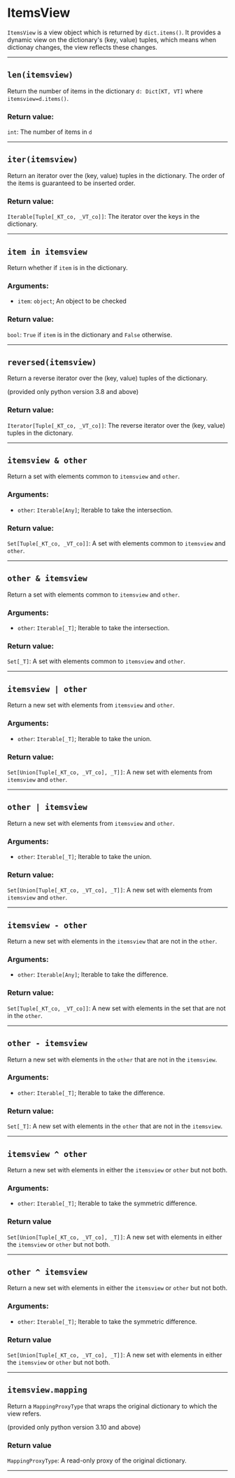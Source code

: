 # ItemsView

`ItemsView` is a view object which is returned by `dict.items()`. It provides a dynamic view on the dictionary's (key, value) tuples, which means when dictionay changes, the view reflects these changes.

---

## `len(itemsview)`

Return the number of items in the dictionary `d: Dict[KT, VT]` where `itemsview=d.items()`.

### Return value:

`int`: The number of items in `d`

---

## `iter(itemsview)`

Return an iterator over the (key, value) tuples in the dictionary.
The order of the items is guaranteed to be inserted order.

### Return value:

`Iterable[Tuple[_KT_co, _VT_co]]`: The iterator over the keys in the dictionary.

---

## `item in itemsview`

Return whether if `item` is in the dictionary.

### Arguments:

- `item`: `object`; An object to be checked

### Return value:

`bool`: `True` if `item` is in the dictionary and `False` otherwise.

---

## `reversed(itemsview)`

Return a reverse iterator over the (key, value) tuples of the dictionary.

(provided only python version 3.8 and above)

### Return value:

`Iterator[Tuple[_KT_co, _VT_co]]`: The reverse iterator over the (key, value) tuples in the dictonary.

---

## `itemsview & other`

Return a set with elements common to `itemsview` and `other`.

### Arguments:

- `other`: `Iterable[Any]`; Iterable to take the intersection.

### Return value:

`Set[Tuple[_KT_co, _VT_co]]`: A set with elements common to `itemsview` and `other`.

---

## `other & itemsview`

Return a set with elements common to `itemsview` and `other`.

### Arguments:

- `other`: `Iterable[_T]`; Iterable to take the intersection.

### Return value:

`Set[_T]`: A set with elements common to `itemsview` and `other`.

---

## `itemsview | other`

Return a new set with elements from `itemsview` and `other`.

### Arguments:

- `other`: `Iterable[_T]`; Iterable to take the union.

### Return value:

`Set[Union[Tuple[_KT_co, _VT_co], _T]]`: A new set with elements from `itemsview` and `other`.

---

## `other | itemsview`

Return a new set with elements from `itemsview` and `other`.

### Arguments:

- `other`: `Iterable[_T]`; Iterable to take the union.

### Return value:

`Set[Union[Tuple[_KT_co, _VT_co], _T]]`: A new set with elements from `itemsview` and `other`.

---

## `itemsview - other`

Return a new set with elements in the `itemsview` that are not in the `other`.

### Arguments:

- `other`: `Iterable[Any]`; Iterable to take the difference.

### Return value:

`Set[Tuple[_KT_co, _VT_co]]`: A new set with elements in the set that are not in the `other`.

---

## `other - itemsview`

Return a new set with elements in the `other` that are not in the `itemsview`.

### Arguments:

- `other`: `Iterable[_T]`; Iterable to take the difference.

### Return value:

`Set[_T]`: A new set with elements in the `other` that are not in the `itemsview`.

---

## `itemsview ^ other`

Return a new set with elements in either the `itemsview` or `other` but not both.

### Arguments:

- `other`: `Iterable[_T]`; Iterable to take the symmetric difference.

### Return value

`Set[Union[Tuple[_KT_co, _VT_co], _T]]`: A new set with elements in either the `itemsview` or `other` but not both.

---

## `other ^ itemsview`

Return a new set with elements in either the `itemsview` or `other` but not both.

### Arguments:

- `other`: `Iterable[_T]`; Iterable to take the symmetric difference.

### Return value

`Set[Union[Tuple[_KT_co, _VT_co], _T]]`: A new set with elements in either the `itemsview` or `other` but not both.

---

## `itemsview.mapping`

Return a `MappingProxyType` that wraps the original dictionary to which the view refers.

(provided only python version 3.10 and above)

### Return value

`MappingProxyType`: A read-only proxy of the original dictionary.

---
